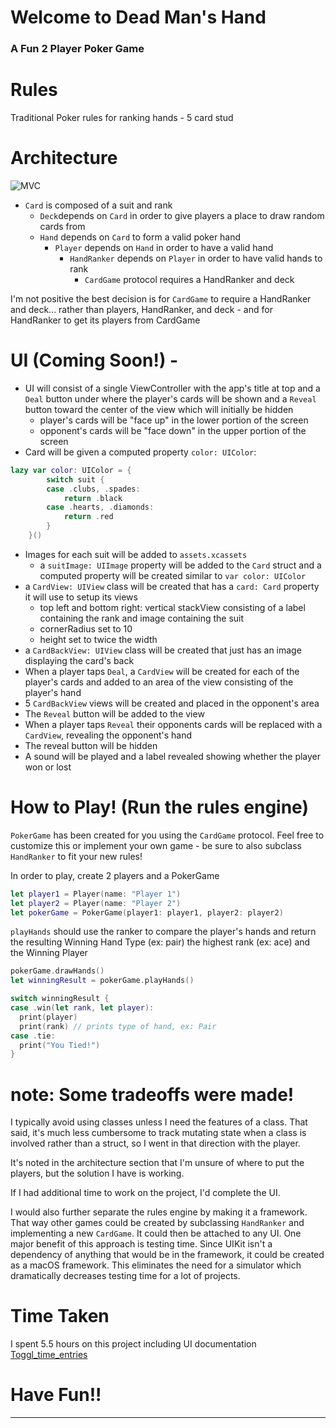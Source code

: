 # Welcome to Dead Man's Hand
### A Fun 2 Player Poker Game

# Rules
Traditional Poker rules for ranking hands - 5 card stud

# Architecture
![MVC](https://i.ibb.co/W64VR23/Screen-Shot-2021-08-25-at-12-30-55-PM.png)
- `Card` is composed of a suit and rank
  - `Deck`depends on `Card` in order to give players a place to draw random cards from
  - `Hand` depends on `Card` to form a valid poker hand  
    - `Player` depends on `Hand` in order to have a valid hand
      - `HandRanker` depends on `Player` in order to have valid hands to rank      
        - `CardGame` protocol requires a HandRanker and deck
        
I'm not positive the best decision is for `CardGame` to require a HandRanker and deck... 
rather than players, HandRanker, and deck - and for HandRanker to get its players from CardGame

# UI (Coming Soon!) -
- UI will consist of a single ViewController with the app's title at top and a `Deal` button under where the player's cards will be shown and a `Reveal` button toward the center of the view which will initially be hidden
  - player's cards will be "face up" in the lower portion of the screen
  - opponent's cards will be "face down" in the upper portion of the screen
- Card will be given a computed property `color: UIColor`:
```swift
lazy var color: UIColor = {
        switch suit {
        case .clubs, .spades:
            return .black
        case .hearts, .diamonds:
            return .red
        }
    }()
```
- Images for each suit will be added to `assets.xcassets`
  - a `suitImage: UIImage` property will be added to the `Card` struct and a computed property will be created similar to `var color: UIColor`
- a `CardView: UIView` class will be created that has a `card: Card` property it will use to setup its views
  - top left and bottom right: vertical stackView consisting of a label containing the rank and image containing the suit
  - cornerRadius set to 10
  - height set to twice the width
- a `CardBackView: UIView` class will be created that just has an image displaying the card's back
- When a player taps `Deal`, a `CardView` will be created for each of the player's cards and added to an area of the view consisting of the player's hand
- 5 `CardBackView` views will be created and placed in the opponent's area
- The `Reveal` button will be added to the view
- When a player taps `Reveal` their opponents cards will be replaced with a `CardView`, revealing the opponent's hand
- The reveal button will be hidden
- A sound will be played and a label revealed showing whether the player won or lost

# How to Play! (Run the rules engine)
`PokerGame` has been created for you using the `CardGame` protocol. Feel free to customize this or implement your own game - be sure to also subclass `HandRanker` to fit your new rules!

In order to play, create 2 players and a PokerGame
```swift
let player1 = Player(name: "Player 1")
let player2 = Player(name: "Player 2")
let pokerGame = PokerGame(player1: player1, player2: player2)
```
`playHands` should use the ranker to compare the player's hands and return the resulting Winning Hand Type (ex: pair) the highest rank (ex: ace) and the Winning Player
```swift
pokerGame.drawHands()
let winningResult = pokerGame.playHands()

switch winningResult {
case .win(let rank, let player):
  print(player)
  print(rank) // prints type of hand, ex: Pair
case .tie:
  print("You Tied!")
}
```
# note: Some tradeoffs were made!
I typically avoid using classes unless I need the features of a class. That said, it's much less cumbersome to track mutating state when a class is involved rather than a struct, so I went in that direction with the player.

It's noted in the architecture section that I'm unsure of where to put the players, but the solution I have is working.

If I had additional time to work on the project, I'd complete the UI. 

I would also further separate the rules engine by making it a framework. That way other games could be created by subclassing `HandRanker` and implementing a new `CardGame`. It could then be attached to any UI. One major benefit of this approach is testing time. Since UIKit isn't a dependency of anything that would be in the framework, it could be created as a macOS framework. This eliminates the need for a simulator which dramatically decreases testing time for a lot of projects.

# Time Taken
I spent 5.5 hours on this project including UI documentation
[Toggl_time_entries](https://github.com/froggomad/Dead-Man-s-Hand/files/7061489/Toggl_time_entries_2021-08-23_to_2021-08-29.pdf)

# Have Fun!!
_____________
